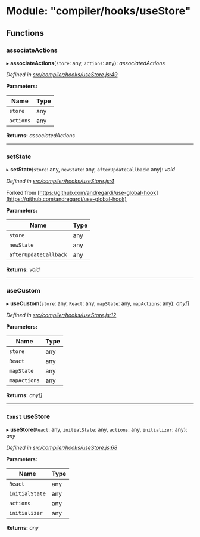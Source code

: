 # Module: "compiler/hooks/useStore"

## Functions

###  associateActions

▸ **associateActions**(`store`: any, `actions`: any): *associatedActions*

*Defined in [src/compiler/hooks/useStore.js:49](https://github.com/roots/bud-support/blob/bd00b72/src/compiler/hooks/useStore.js#L49)*

**Parameters:**

Name | Type |
------ | ------ |
`store` | any |
`actions` | any |

**Returns:** *associatedActions*

___

###  setState

▸ **setState**(`store`: any, `newState`: any, `afterUpdateCallback`: any): *void*

*Defined in [src/compiler/hooks/useStore.js:4](https://github.com/roots/bud-support/blob/bd00b72/src/compiler/hooks/useStore.js#L4)*

Forked from [https://github.com/andregardi/use-global-hook](https://github.com/andregardi/use-global-hook)

**Parameters:**

Name | Type |
------ | ------ |
`store` | any |
`newState` | any |
`afterUpdateCallback` | any |

**Returns:** *void*

___

###  useCustom

▸ **useCustom**(`store`: any, `React`: any, `mapState`: any, `mapActions`: any): *any[]*

*Defined in [src/compiler/hooks/useStore.js:12](https://github.com/roots/bud-support/blob/bd00b72/src/compiler/hooks/useStore.js#L12)*

**Parameters:**

Name | Type |
------ | ------ |
`store` | any |
`React` | any |
`mapState` | any |
`mapActions` | any |

**Returns:** *any[]*

___

### `Const` useStore

▸ **useStore**(`React`: any, `initialState`: any, `actions`: any, `initializer`: any): *any*

*Defined in [src/compiler/hooks/useStore.js:68](https://github.com/roots/bud-support/blob/bd00b72/src/compiler/hooks/useStore.js#L68)*

**Parameters:**

Name | Type |
------ | ------ |
`React` | any |
`initialState` | any |
`actions` | any |
`initializer` | any |

**Returns:** *any*
